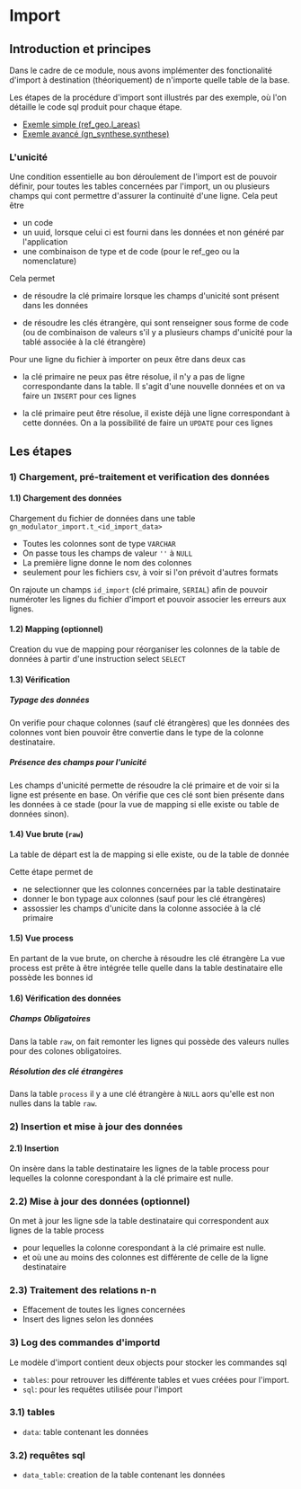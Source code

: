 # Import


## Introduction et principes

Dans le cadre de ce module, nous avons implémenter des fonctionalité d'import à destination (théoriquement) de n'importe quelle table de la base.

Les étapes de la procédure d'import sont illustrés par des exemple, où l'on détaille le code sql produit pour chaque étape.

- [Exemle simple (ref_geo.l_areas)](/gn_modulator/backend/gn_modulator/tests/import_test/ref_geo.area.csv.log.sql)
- [Exemle avancé (gn_synthese.synthese)](/gn_modulator/backend/gn_modulator/tests/import_test/synthese_obs.csv.log.sql)

### L'unicité

Une condition essentielle au bon déroulement de l'import est de pouvoir définir, pour toutes les tables concernées par l'import, un ou plusieurs champs qui cont permettre d'assurer la continuité d'une ligne. Cela peut être
- un code
- un uuid, lorsque celui ci est fourni dans les données et non généré par l'application
- une combinaison de type et de code (pour le ref_geo ou la nomenclature)

Cela permet

- de résoudre la clé primaire lorsque les champs d'unicité sont présent dans les données

- de résoudre les clés étrangère, qui sont renseigner sous forme de code (ou de combinaison de valeurs s'il y a plusieurs champs d'unicité pour la tablé associée à la clé étrangère)

Pour une ligne du fichier à importer on peux être dans deux cas

- la clé primaire ne peux pas être résolue, il n'y a pas de ligne correspondante dans la table. Il s'agit d'une nouvelle données et on va faire un `INSERT` pour ces lignes

- la clé primaire peut être résolue, il existe déjà une ligne correspondant à cette données. On a la possibilité de faire un `UPDATE` pour ces lignes
## Les étapes

### 1) Chargement, pré-traitement et verification des données
#### 1.1) Chargement des données

Chargement du fichier de données dans une table `gn_modulator_import.t_<id_import_data>`
  - Toutes les colonnes sont de type `VARCHAR`
  - On passe tous les champs de valeur `''` à `NULL`
  - La première ligne donne le nom des colonnes
  - seulement pour les fichiers csv, à voir si l'on prévoit d'autres formats

On rajoute un champs `id_import` (clé primaire, `SERIAL`) afin de pouvoir numéroter les lignes du fichier d'import et pouvoir associer les erreurs aux lignes.
#### 1.2) Mapping (optionnel)

Creation du vue de mapping pour réorganiser les colonnes de la table de données à partir d'une instruction select `SELECT`


#### 1.3) Vérification 

##### Typage des données

On verifie pour chaque colonnes (sauf clé étrangères) que les données des colonnes  vont bien pouvoir être convertie dans le type de la colonne destinataire.

##### Présence des champs pour l'unicité

Les champs d'unicité permette de résoudre la clé primaire et de voir si la ligne est présente en base.
On vérifie que ces clé sont bien présente dans les données à ce stade (pour la vue de mapping si elle existe ou table de données sinon).


#### 1.4) Vue brute (`raw`)

La table de départ est la de mapping si elle existe, ou de la table de donnée

Cette étape permet de
- ne selectionner que les colonnes concernées par la table destinataire
- donner le bon typage aux colonnes (sauf pour les clé étrangères)
- assossier les champs d'unicite dans la colonne associée à la clé primaire


#### 1.5) Vue process

En partant de la vue brute, on cherche à résoudre les clé étrangère
La vue process est prête à être intégrée telle quelle dans la table destinataire elle possède les bonnes id

#### 1.6) Vérification des données

##### Champs Obligatoires

Dans la table `raw`, on fait remonter les lignes qui possède des valeurs nulles pour des colones obligatoires.

##### Résolution des clé étrangères
Dans la table `process` il y a une clé étrangère à `NULL` aors qu'elle est non nulles dans la table `raw`.

### 2) Insertion et mise à jour des données


#### 2.1) Insertion

On insère dans la table destinataire les lignes de la table process pour lequelles la colonne corespondant à la clé primaire est nulle.


### 2.2) Mise à jour des données (optionnel)

On met à jour les ligne sde la table destinataire qui correspondent aux lignes de la table process
- pour lequelles la colonne corespondant à la clé primaire est nulle.
- et où une au moins des colonnes est différente de celle de la ligne destinataire

### 2.3) Traitement des relations n-n

- Effacement de toutes les lignes concernées
- Insert des lignes selon les données

### 3) Log des commandes d'importd

Le modèle d'import contient deux objects pour stocker les commandes sql

- `tables`: pour retrouver les différente tables et vues créées pour l'import.
- `sql`: pour les requêtes utilisée pour l'import

### 3.1) tables

- `data`: table contenant les données

### 3.2)  requêtes sql

- `data_table`: creation de la table contenant les données